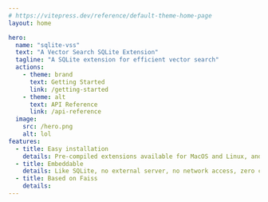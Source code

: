 ```yaml
---
# https://vitepress.dev/reference/default-theme-home-page
layout: home

hero:
  name: "sqlite-vss"
  text: "A Vector Search SQLite Extension"
  tagline: "A SQLite extension for efficient vector search"
  actions:
    - theme: brand
      text: Getting Started
      link: /getting-started
    - theme: alt
      text: API Reference
      link: /api-reference
  image:
    src: /hero.png
    alt: lol
features:
  - title: Easy installation
    details: Pre-compiled extensions available for MacOS and Linux, and packages for Python, Node.js, Deno, Ruby, Go, Rust, C and C++
  - title: Embeddable
    details: Like SQLite, no external server, no network access, zero configuration
  - title: Based on Faiss
    details:
---
```

